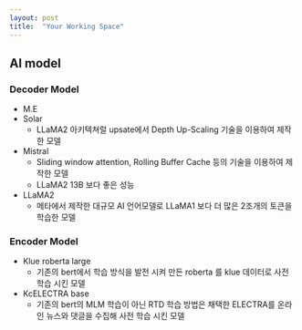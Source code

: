```yaml
---
layout: post
title:  "Your Working Space"
---
```


## AI model 
### Decoder Model 
* M.E
* Solar
  * LLaMA2 아키텍쳐럴 upsate에서 Depth Up-Scaling 기술을 이용하여 제작한 모델
* Mistral
  * Sliding window attention, Rolling Buffer Cache 등의 기술을 이용하여 제작한 모델
  * LLaMA2 13B 보다 좋은 성능
* LLaMA2
  * 메타에서 제작한 대규모 AI 언어모델로 LLaMA1 보다 더 많은 2조개의 토큰을 학습한 모델

### Encoder Model 
* Klue roberta large
  * 기존의 bert에서 학습 방식을 발전 시켜 만든 roberta 를 klue 데이터로 사전 학습 시킨 모델
* KcELECTRA base
  * 기존의 bert의 MLM 학습이 아닌 RTD 학습 방법은 채택한 ELECTRA를 온라인 뉴스와 댓글을 수집해 사전 학습 시킨 모델 
